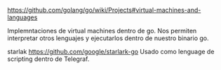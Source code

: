 https://github.com/golang/go/wiki/Projects#virtual-machines-and-languages

Implemntaciones de virtual machines dentro de go.
Nos permiten interpretar otros lenguajes y ejecutarlos dentro de nuestro binario go.

starlak
https://github.com/google/starlark-go
Usado como lenguage de scripting dentro de Telegraf.
